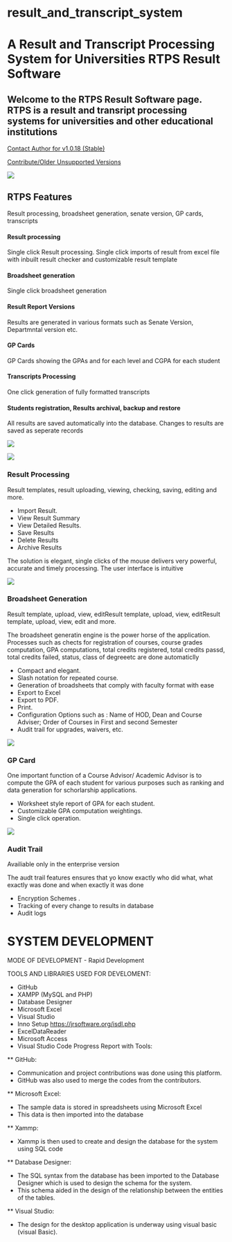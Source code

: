 # result_and_transcript_system
A Result and Transcript Processing System for Universities
RTPS Result Software
====================

Welcome to the RTPS Result Software page. RTPS is a result and transript processing systems for universities and other educational institutions
-----------------------------------------------------------------------------------------------------------------------------------------------

[Contact Author for v1.0.18 (Stable)](#contactDev)

  

[Contribute/Older Unsupported Versions](https://github.com/edla4eva/result_and_transcript_system/releases)

![](assets/img/hero-img.png)

RTPS Features
-------------

Result processing, broadsheet generation, senate version, GP cards, transcripts

#### Result processing

Single click Result processing. Single click imports of result from excel file with inbuilt result checker and customizable result template

#### Broadsheet generation

Single click broadsheet generation

#### Result Report Versions

Results are generated in various formats such as Senate Version, Departmntal version etc.

#### GP Cards

GP Cards showing the GPAs and for each level and CGPA for each student

#### Transcripts Processing

One click generation of fully formatted transcripts

#### Students registration, Results archival, backup and restore

All results are saved automatically into the database. Changes to results are saved as seperate records

![](assets/img/features.svg)

![](assets/img/details-1.png)

### Result Processing

Result templates, result uploading, viewing, checking, saving, editing and more.

*   Import Result.
*   View Result Summary
*   View Detailed Results.
*   Save Results
*   Delete Results
*   Archive Results

The solution is elegant, single clicks of the mouse delivers very powerful, accurate and timely processing. The user interface is intuitive

![](assets/img/details-2.png)

### Broadsheet Generation

Result template, upload, view, editResult template, upload, view, editResult template, upload, view, edit and more.

The broadsheet generatin engine is the power horse of the application. Processes such as chects for registration of courses, course grades computation, GPA computations, total credits registered, total credits passd, total credits failed, status, class of degreeetc are done automaticlly

*   Compact and elegant.
*   Slash notation for repeated course.
*   Generation of broadsheets that comply with faculty format with ease
*   Export to Excel
*   Export to PDF.
*   Print.
*   Configuration Options such as : Name of HOD, Dean and Course Adviser; Order of Courses in First and second Semester
*   Audit trail for upgrades, waivers, etc.

![](assets/img/details-3.png)

### GP Card

One important function of a Course Advisor/ Academic Advisor is to compute the GPA of each student for various purposes such as ranking and data generation for schorlarship applications.

*   Worksheet style report of GPA for each student.
*   Customizable GPA computation weightings.
*   Single click operation.

![](assets/img/details-4.png)

### Audit Trail

Availiable only in the enterprise version

The audt trail features ensures that yo know exactly who did what, what exactly was done and when exactly it was done

*   Encryption Schemes .
*   Tracking of every change to results in database
*   Audit logs


# SYSTEM DEVELOPMENT
MODE OF DEVELOPMENT - Rapid Development

TOOLS AND LIBRARIES USED FOR DEVELOMENT:
- GitHub
- XAMPP (MySQL and PHP)
- Database Designer
- Microsoft Excel 
- Visual Studio
- Inno Setup https://jrsoftware.org/isdl.php
- ExcelDataReader
- Microsoft Access
- Visual Studio Code
Progress Report with Tools:

** GitHub:
+ Communication and project contributions was done using this platform.
+ GitHub was also used to merge the codes from the contributors.


** Microsoft Excel:
+ The sample data is stored in spreadsheets using Microsoft Excel
+ This data is then imported into the database

** Xammp:
+ Xammp is then used to create and  design the database for the system using SQL code


** Database Designer:
+ The SQL syntax from the database has been imported to the Database Designer which is used to design the schema for the system.
+ This schema aided in  the design of the relationship between the entities of the tables.

** Visual Studio:
+ The design for the desktop application is underway using visual basic (visual Basic).

